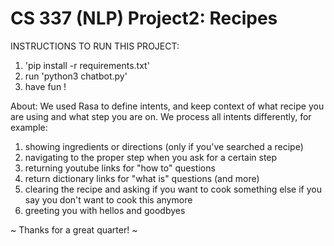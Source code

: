 # CS 337 (NLP) Project2: Recipes

INSTRUCTIONS TO RUN THIS PROJECT: 
1. 'pip install -r requirements.txt' 
2. run 'python3 chatbot.py'
3. have fun ! 

About:
We used Rasa to define intents, and keep context of what recipe you are using and what step you are on. We process all intents differently, for example: 
1. showing ingredients or directions (only if you've searched a recipe)
2. navigating to the proper step when you ask for a certain step 
3. returning youtube links for "how to" questions
4. return dictionary links for "what is" questions 
(and more)
5. clearing the recipe and asking if you want to cook something else if you say you don't want to cook this anymore
6. greeting you with hellos and goodbyes

~ Thanks for a great quarter! ~
